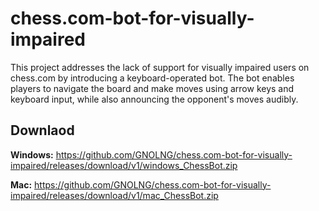 # chess.com-bot-for-visually-impaired
This project addresses the lack of support for visually impaired users on chess.com by introducing a keyboard-operated bot. The bot enables players to navigate the board and make moves using arrow keys and keyboard input, while also announcing the opponent's moves audibly.

## Downlaod

**Windows:** https://github.com/GNOLNG/chess.com-bot-for-visually-impaired/releases/download/v1/windows_ChessBot.zip

**Mac:** https://github.com/GNOLNG/chess.com-bot-for-visually-impaired/releases/download/v1/mac_ChessBot.zip

